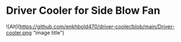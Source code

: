 # Driver Cooler for Side Blow Fan
![Alt](https://github.com/enkhbold470/driver-cooler/blob/main/Driver-cooler.png “image title”)

